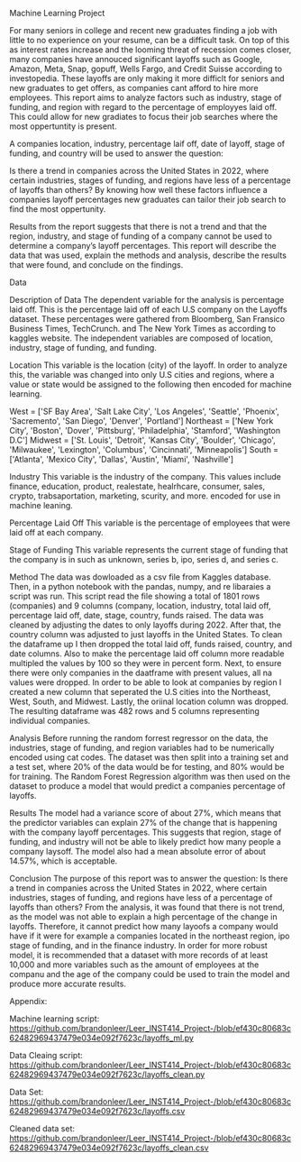 Machine Learning Project 

For many seniors in college and recent new graduates finding a job with little to no experience on your resume, can be a difficult task. On top of this as interest rates increase and the looming threat of recession comes closer, many companies have annouced significant layoffs such as Google, Amazon, Meta, Snap, gopuff, Wells Fargo, and Credit Suisse according to investopedia. These layoffs are only making it more difficlt for seniors and new graduates to get offers, as companies cant afford to hire more employees.  This report aims to analyze factors such as industry, stage of funding, and region with regard to the percentage of employyes laid off. This could allow for new gradiates to focus their job searches where the most oppertuntity is present. 

A companies location, industry, percentage laif off, date of layoff, stage of funding, and country will be used to answer the question:

Is there a trend in companies across the United States in 2022, where certain industries, stages of funding, and regions have less of a percentage of layoffs than others? By knowing how well these factors influence a companies layoff percentages new graduates can tailor their job search to find the most oppertunity. 

Results from the report suggests that there is not a trend and that the region, industry, and stage of funding of a company cannot be used to determine a company’s layoff percentages. This report will describe the data that was used, explain the methods and analysis, describe the results that were found, and conclude on the findings.


Data

Description of Data
The dependent variable for the analysis is percentage laid off. This is the percentage laid off of each U.S company on the Layoffs dataset. These percentages were gathered from Bloomberg, San Fransico Business Times, TechCrunch. and The New York Times as according to kaggles website. The independent variables are composed of location, industry, stage of funding, and funding. 

Location
This variable is the location (city) of the layoff. In order to analyze this, the variable was changed into only U.S cities and regions, where a value or state would be assigned to the following then encoded for machine learning.  

West = ['SF Bay Area', 'Salt Lake City', 'Los Angeles', 'Seattle', 'Phoenix', 'Sacremento', 'San Diego', 'Denver', 'Portland']
Northeast = ['New York City', 'Boston', 'Dover', 'Pittsburg', 'Philadelphia', 'Stamford', 'Washington D.C'] 
Midwest = ['St. Louis', 'Detroit', 'Kansas City', 'Boulder', 'Chicago', 'Milwaukee', 'Lexington', 'Columbus', 'Cincinnati', 'Minneapolis']
South = ['Atlanta', 'Mexico City', 'Dallas', 'Austin', 'Miami', 'Nashville']

Industry
This variable is the industry of the company. This values include finance, education, product, realestate, healrhcare, consumer, sales, crypto, trabsaportation, marketing, scurity, and more. encoded for use in machine leaning. 

Percentage Laid Off
This variable is the percentage of employees that were laid off at each company. 

Stage of Funding
This variable represents the current stage of funding that the company is in such as unknown, series b, ipo, series d, and series c. 

Method
The data was dowloaded as a csv file from Kaggles database. Then, in a python notebook with the pandas, numpy, and re libaraies a script was run. This script read the file showing a total of 1801 rows (companies) and 9 columns (company, location, industry, total laid off, percentage laid off, date, stage, country, funds raised. The data was cleaned by adjusting the dates to only layoffs during 2022. After that, the country column was adjusted to just layoffs in the United States. To clean the dataframe up I then dropped the total laid off, funds raised, country, and date columns. Also to make the percentage laid off column more readable multipled the values by 100 so they were in percent form. Next, to ensure there were only companies in the daatframe with present values, all na values were dropped. In order to be able to look at companies by region I created a new column that seperated the U.S cities into the Northeast, West, South, and Midwest. Lastly, the oriinal location column was dropped. The resulting dataframe was 482 rows and 5 columns representing individual companies. 

Analysis
Before running the random forrest regressor on the data, the industries, stage of funding, and region variables had to be numerically encoded using cat codes. The dataset was then split into a training set and a test set, where 20% of the data would be for testing, and 80% would be for training. The Random Forest Regression algorithm was then used on the dataset to produce a model that would predict a companies percentage of layoffs. 

Results
The model had a variance score of about 27%, which means that the predictor variables can explain 27% of the change that is happening with the company layoff percentages. This suggests that region, stage of funding, and industry will not be able to likely predict how many people a company laysoff. The model also had a mean absolute error of about 14.57%, which is acceptable.

Conclusion
The purpose of this report was to answer the question: Is there a trend in companies across the United States in 2022, where certain industries, stages of funding, and regions have less of a percentage of layoffs than others? From the analysis, it was found that there is not trend, as the model was not able to explain a high percentage of the change in layoffs. Therefore, it cannot predict how many layoofs a company would have if it were for example a companies located in the northeast region, ipo stage of funding, and in the finance industry. In order for more robust model, it is recommended that a dataset with more records of at least 10,000 and more variables such as the amount of employees at the companu and the age of the company could be used to train the model and produce more accurate results.

Appendix:

Machine learning script: https://github.com/brandonleer/Leer_INST414_Project-/blob/ef430c80683c62482969437479e034e092f7623c/layoffs_ml.py

Data Cleaing script: https://github.com/brandonleer/Leer_INST414_Project-/blob/ef430c80683c62482969437479e034e092f7623c/layoffs_clean.py

Data Set: https://github.com/brandonleer/Leer_INST414_Project-/blob/ef430c80683c62482969437479e034e092f7623c/layoffs.csv

Cleaned data set: https://github.com/brandonleer/Leer_INST414_Project-/blob/ef430c80683c62482969437479e034e092f7623c/layoffs_clean.csv




